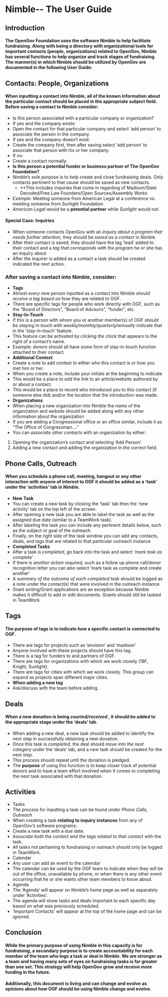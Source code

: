 # Nimble-- The User Guide

## Introduction
#### The OpenGov Foundation uses the software Nimble to help facilitate fundraising. Along with being a directory with organizational tools for important contacts (people, organizations) related to OpenGov, Nimble has several functions to help organize and track stages of fundraising. The manner(s) in which Nimble should be utilized by OpenGov are documented in the following User Guide:

## Contacts: People, Organizations
#### When inputting a contact into Nimble, all of the known information about the particular contact should be placed in the appropriate subject field. Before saving a contact to Nimble consider:
 * Is this person associated with a particular company or organization?
  * If yes and the company exists:
   * Open the contact for that particular company and select ‘add person’ to associate the person in the company.
  * If yes and the company doesn’t exist:
   * Create the company first, then after saving select ‘add person’ to associate that person with his or her company.
  * If no:
   * Create a contact normally.
 * **Is this person a potential funder or business partner of The OpenGov Foundation?**
  * Nimble’s sole purpose is to help create and close fundraising deals. Only contacts pertinent to that cause should be saved as new contacts.
    * **This includes inquiries that come in regarding of Madison/State Decoded/Free Law Founders/Open Sources/Assembly Works
  * *Example*: Meeting someone from American Legal at a conference vs. meeting someone from Sunlight Foundation
   * *American Legal* would be a **potential partner** while *Sunlight* would not.

#### Special Case: Inquiries
  * When someone contacts OpenGov with an *inquiry about a program that needs further attention,* they should be *saved as a contact* in Nimble.
  * After their contact is saved, they should have the tag ‘lead’ added to their contact and a *tag that corresponds with the program* he or she has an inquiry about
  * After the inquirer is added as a contact a task should be created indicated the next action.
### After saving a contact into Nimble, consider:
 * **Tags** 
  * Almost *every new person* inputted as a contact into Nimble *should receive a tag based on* how they are related to OGF.
  * There are specific tags for people who work directly with OGF, such as the “Board of Directors”, “Board of Advisors”, “funder”, etc.
 * **Stay-In-Touch**   
  * If this is a person with whom you or another member(s) of OGF *should be staying in touch with weekly/monthly/quarterly/annually* indicate that in the ‘stay-in-touch’ feature.
  * This feature can be activated by *clicking the clock* that appears to the right of a contact’s name.
  * Example: *donors* should all have some form of stay-in-touch function attached to their contact.
 * **Additional Context**   
  * Create a note to add context to either who this contact is or how you met him or her.
  * When you create a note, include your initials at the beginning to indicate 
  * This would be a place to add the link to an article/website authored by or about a contact.
  * This would be a place to record who introduced you to this contact (if someone else did) and/or the location that the introduction was made.
 * **Organizations**
  * When placing a new organization into Nimble the *name* of the organization and *website* should be added along with any other information about the organization
   * If you are adding a Congressional office or an office similar, include it as “The Office of Congressman….”
  * You can *associate other contacts* with an organization by either:
   1. Opening the organization’s contact and selecting ‘Add Person’.
   2. Adding a new contact and adding the organization in the correct field.
## Phone Calls, Outreach
#### When you schedule a phone call, meeting, hangout or any other interaction with anyone of interest to OGF it should be added as a ‘task’ under the ‘activities’ tab in Nimble. 
 * **New Task**
  * You can create a new task by clicking the ‘task’ tab then the ‘new activity’ tab on the top left of the screen.
  * After opening a new task you are able to label the task as well as the assigned due date (similar to a TeamWork task).
  * After labeling the task you can include any pertinent details below, such as the subject or goal of the outreach.
  * Finally, on the right side of the task window you can add any contacts, deals, and tags that are related to that particular outreach instance
 * **Completed Tasks**
  * After a task is *completed*, go back into the task and select *‘mark task as complete’* .
   * If there is *another action required*, such as a follow up phone call/donor recognition letter you can also select ‘mark task as complete and create another’
  * A *summary of the outcome of each completed task* should be logged as a note under the contact(s) that were involved in the outreach instance.
 * Grant writing/Grant applications are an exception because Nimble makes it difficult to add or edit documents. Grants should still be tasked in TeamWork
## Tags
#### The purpose of tags is to indicate how a specific contact is connected to OGF.
 * There are tags for projects such as ‘envision’ and ‘madison’
  * Anyone involved with these projects should have this tag.
 * There is a tag for funders to and partners of OGF.
 * There are tags for organizations with which we work closely (18F, Knight, Sunlight).
 * There are tags for cities with which we work closely. This group can expand as projects span different major cities.
 * **When adding a new tag**
  * Ask/discuss with the team before adding.
## Deals
#### When a new donation is being *courted/received* , it should be added to the appropriate stage under the ‘deals’ tab.
 * When adding a new deal, a new task should be added to identify the next step in successfully obtaining a new donation.
 * Once this task is *completed*, the deal should *move into the next category* under the ‘deals’ tab, and a new task should be created for the next step.
 * This process should repeat until the donation is pledged.
 * The **purpose** of using this function is to keep closer track of potential donors and to have a team effort involved when it comes to completing the next task associated with that donation.
## Activities 
 * Tasks
  * The process for inputting a task can be found under *Phone Calls, Outreach*
  * When creating a task **relating to inquiry instances** from any of OpenGov’s software programs:
   * Create a new task with a due date.
   * *Associate both the contact and the tags related to that contact* with the task.
  * All tasks not pertaining to fundraising or outreach should only be logged in TeamWork.
 * Calendar
  * *Any user* can add an event to the calendar
  * The calendar can be used by the OGF team to indicate when they will be out of the office, unavailable by phone, or when there is any other event occurring that he or she wants other team members to know about.
 * Agenda
  * The ‘Agenda’ will appear on Nimble’s home page as well as separately under ‘Activities’.
   * The agenda will show tasks and deals important to each specific day based on what was previously scheduled. 
  * ‘Important Contacts’ will appear at the top of the home page and can be ignored.
## Conclusion
#### While the primary purpose of using Nimble in this capacity is for fundraising, a secondary purpose is to create accountability for each member of the team who logs a task or deal in Nimble. We are stronger as a team and having many sets of eyes on fundraising tasks is far greater than one set. This strategy will help OpenGov grow and receive more funding in the future.
#### Additionally, this document is living and can change and evolve as opinions about how OGF should be using Nimble change and evolve. 

